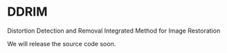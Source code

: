 # DDRIM
Distortion Detection and Removal Integrated Method for Image Restoration

We will release the source code soon.
